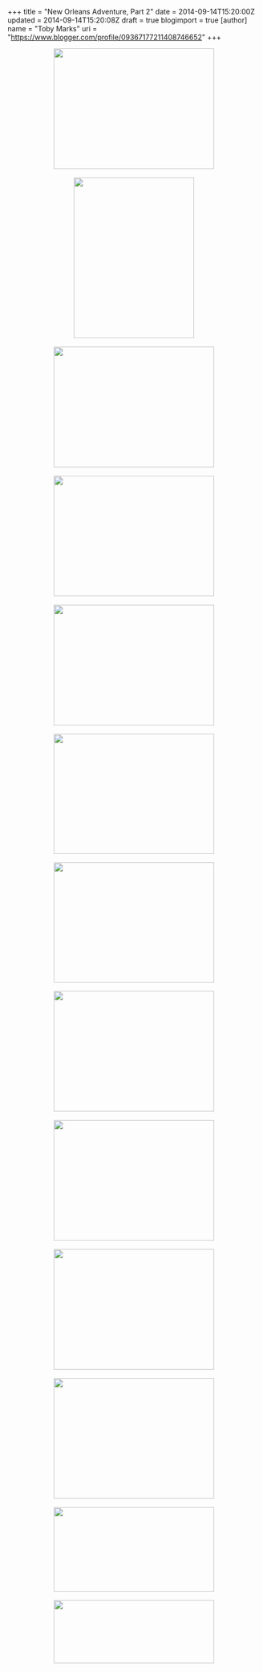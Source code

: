 +++
title = "New Orleans Adventure, Part 2"
date = 2014-09-14T15:20:00Z
updated = 2014-09-14T15:20:08Z
draft = true
blogimport = true 
[author]
	name = "Toby Marks"
	uri = "https://www.blogger.com/profile/09367177211408746652"
+++

<div class="separator" style="clear: both; text-align: center;"><a href="http://1.bp.blogspot.com/-KNm4m641RdA/VBYUebVuPGI/AAAAAAAABP8/Qlsslo58UKw/s2048/DSC01399.jpg" imageanchor="1" style="margin-left: 1em; margin-right: 1em;"><img border="0" src="http://1.bp.blogspot.com/-KNm4m641RdA/VBYUebVuPGI/AAAAAAAABP8/Qlsslo58UKw/s2048/DSC01399.jpg" height="240" width="320" /></a></div><br /><div class="separator" style="clear: both; text-align: center;"><a href="http://2.bp.blogspot.com/-oB_ob6CDCgU/VBYUeZYluTI/AAAAAAAABP4/akoeHPEMkM4/s2048/DSC01401.jpg" imageanchor="1" style="margin-left: 1em; margin-right: 1em;"><img border="0" src="http://2.bp.blogspot.com/-oB_ob6CDCgU/VBYUeZYluTI/AAAAAAAABP4/akoeHPEMkM4/s2048/DSC01401.jpg" height="320" width="240" /></a></div><br /><div class="separator" style="clear: both; text-align: center;"><a href="http://1.bp.blogspot.com/-WwDiCL-UL38/VBYUfYYvJsI/AAAAAAAABQM/-V3Qh0rTcU4/s2048/DSC01405.jpg" imageanchor="1" style="margin-left: 1em; margin-right: 1em;"><img border="0" src="http://1.bp.blogspot.com/-WwDiCL-UL38/VBYUfYYvJsI/AAAAAAAABQM/-V3Qh0rTcU4/s2048/DSC01405.jpg" height="240" width="320" /></a></div><br /><div class="separator" style="clear: both; text-align: center;"><a href="http://2.bp.blogspot.com/-ENCBDFuDl-Q/VBYUff091NI/AAAAAAAABQI/lG0vOEZ4QYo/s2048/DSC01408.JPG" imageanchor="1" style="margin-left: 1em; margin-right: 1em;"><img border="0" src="http://2.bp.blogspot.com/-ENCBDFuDl-Q/VBYUff091NI/AAAAAAAABQI/lG0vOEZ4QYo/s2048/DSC01408.JPG" height="240" width="320" /></a></div><br /><div class="separator" style="clear: both; text-align: center;"><a href="http://1.bp.blogspot.com/-IxGtA_cwGMk/VBYUhMHJcFI/AAAAAAAABQo/8lY_gFFbWNU/s2048/DSC01412.JPG" imageanchor="1" style="margin-left: 1em; margin-right: 1em;"><img border="0" src="http://1.bp.blogspot.com/-IxGtA_cwGMk/VBYUhMHJcFI/AAAAAAAABQo/8lY_gFFbWNU/s2048/DSC01412.JPG" height="240" width="320" /></a></div><br /><div class="separator" style="clear: both; text-align: center;"><a href="http://1.bp.blogspot.com/-vHye3ipqDuw/VBYUfzqw_NI/AAAAAAAABQQ/Ag8nVIj_qy4/s2048/DSC01421.jpg" imageanchor="1" style="margin-left: 1em; margin-right: 1em;"><img border="0" src="http://1.bp.blogspot.com/-vHye3ipqDuw/VBYUfzqw_NI/AAAAAAAABQQ/Ag8nVIj_qy4/s2048/DSC01421.jpg" height="239" width="320" /></a></div><br /><div class="separator" style="clear: both; text-align: center;"><a href="http://3.bp.blogspot.com/-36xSt1N7YS8/VBYUgHeafkI/AAAAAAAABQY/OQ6QxHnPUmw/s2048/DSC01424.jpg" imageanchor="1" style="margin-left: 1em; margin-right: 1em;"><img border="0" src="http://3.bp.blogspot.com/-36xSt1N7YS8/VBYUgHeafkI/AAAAAAAABQY/OQ6QxHnPUmw/s2048/DSC01424.jpg" height="239" width="320" /></a></div><br /><div class="separator" style="clear: both; text-align: center;"><a href="http://4.bp.blogspot.com/-ueGPoqrB5ew/VBYUgSQABgI/AAAAAAAABQ0/HbgoxEWshmQ/s2048/DSC01425.jpg" imageanchor="1" style="margin-left: 1em; margin-right: 1em;"><img border="0" src="http://4.bp.blogspot.com/-ueGPoqrB5ew/VBYUgSQABgI/AAAAAAAABQ0/HbgoxEWshmQ/s2048/DSC01425.jpg" height="240" width="320" /></a></div><br /><div class="separator" style="clear: both; text-align: center;"><a href="http://3.bp.blogspot.com/-EOEtO9HDMMA/VBYUgvtNNnI/AAAAAAAABQk/K7DKmo5IWws/s2048/DSC01431.jpg" imageanchor="1" style="margin-left: 1em; margin-right: 1em;"><img border="0" src="http://3.bp.blogspot.com/-EOEtO9HDMMA/VBYUgvtNNnI/AAAAAAAABQk/K7DKmo5IWws/s2048/DSC01431.jpg" height="240" width="320" /></a></div><br /><div class="separator" style="clear: both; text-align: center;"><a href="http://4.bp.blogspot.com/-glH4m-mTzNo/VBYUiIx3i3I/AAAAAAAABQ8/Zb_-TpD2Dp4/s2048/DSC01432.JPG" imageanchor="1" style="margin-left: 1em; margin-right: 1em;"><img border="0" src="http://4.bp.blogspot.com/-glH4m-mTzNo/VBYUiIx3i3I/AAAAAAAABQ8/Zb_-TpD2Dp4/s2048/DSC01432.JPG" height="240" width="320" /></a></div><br /><div class="separator" style="clear: both; text-align: center;"><a href="http://1.bp.blogspot.com/-O2by8gYmE90/VBYUicE7uhI/AAAAAAAABRI/i37cJsl8puw/s2048/DSC01440.JPG" imageanchor="1" style="margin-left: 1em; margin-right: 1em;"><img border="0" src="http://1.bp.blogspot.com/-O2by8gYmE90/VBYUicE7uhI/AAAAAAAABRI/i37cJsl8puw/s2048/DSC01440.JPG" height="240" width="320" /></a></div><br /><div class="separator" style="clear: both; text-align: center;"><a href="http://4.bp.blogspot.com/-KHR8p4hQz1g/VBYUiSKFdJI/AAAAAAAABRE/xJQdaVxCjxc/s2048/IMG_1384.JPG" imageanchor="1" style="margin-left: 1em; margin-right: 1em;"><img border="0" src="http://4.bp.blogspot.com/-KHR8p4hQz1g/VBYUiSKFdJI/AAAAAAAABRE/xJQdaVxCjxc/s2048/IMG_1384.JPG" height="168" width="320" /></a></div><br /><div class="separator" style="clear: both; text-align: center;"><a href="http://1.bp.blogspot.com/-3f5MDfzZdnw/VBYUjIUBIcI/AAAAAAAABRU/8E-WCSZ1ns0/s2048/IMG_1388.JPG" imageanchor="1" style="margin-left: 1em; margin-right: 1em;"><img border="0" src="http://1.bp.blogspot.com/-3f5MDfzZdnw/VBYUjIUBIcI/AAAAAAAABRU/8E-WCSZ1ns0/s2048/IMG_1388.JPG" height="126" width="320" /></a></div><br />
